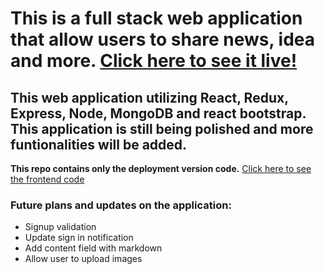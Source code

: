 # This is a full stack web application that allow users to share news, idea and more. [Click here to see it live!](https://full-stack-blog-sharing.herokuapp.com/)
## This web application utilizing React, Redux, Express, Node, MongoDB and react bootstrap. This application is still being polished and more funtionalities will be added.
**This repo contains only the deployment version code.** [Click here to see the frontend code](https://github.com/HangCcZ/Full-Stack-Blog-Sharing-Frontend)


### Future plans and updates on the application:
 - Signup validation
 - Update sign in notification
 - Add content field with markdown 
 - Allow user to upload images




